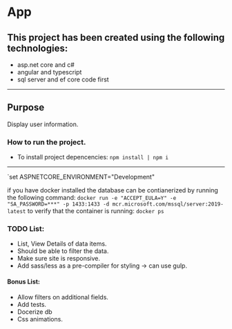 # App

## This project has been created using the following technologies:

- asp.net core and c#
- angular and typescript
- sql server and ef core code first

---

## Purpose

Display user information.

### How to run the project.

- To install project depencencies:
  `npm install | npm i`

---

`set ASPNETCORE_ENVIRONMENT="Development"

if you have docker installed the database can be contianerized by running the following command:
`docker run -e "ACCEPT_EULA=Y" -e "SA_PASSWORD=***" -p 1433:1433 -d mcr.microsoft.com/mssql/server:2019-latest`
to verify that the container is running:
`docker ps`

### TODO List:

- List, View Details of data items.
- Should be able to filter the data.
- Make sure site is responsive.
- Add sass/less as a pre-compiler for styling -> can use gulp.

#### Bonus List:

- Allow filters on additional fields.
- Add tests.
- Docerize db
- Css animations.
